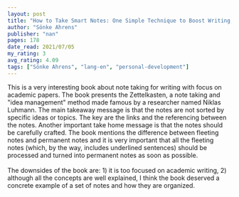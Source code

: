```yaml
---
layout: post
title: "How to Take Smart Notes: One Simple Technique to Boost Writing, Learning and Thinking – for Students, Academics and Nonfiction Book Writers"
author: "Sönke Ahrens"
publisher: "nan"
pages: 178
date_read: 2021/07/05
my_rating: 3
avg_rating: 4.09
tags: ["Sönke Ahrens", "lang-en", "personal-development"]
---
```


This is a very interesting book about note taking for writing with focus on academic papers. The book presents the Zettelkasten, a note taking and "idea management" method made famous by a researcher named Niklas Luhmann. The main takeaway message is that the notes are not sorted by specific ideas or topics. The key are the links and the referencing between the notes. Another important take home message is that the notes should be carefully crafted. The book mentions the difference between fleeting notes and permanent notes and it is very important that all the fleeting notes (which, by the way, includes underlined sentences) should be processed and turned into permanent notes as soon as possible. <br/><br/>The downsides of the book are: 1) it is too focused on academic writing, 2) although all the concepts are well explained, I think the book deserved a concrete example of a set of notes and how they are organized. 

